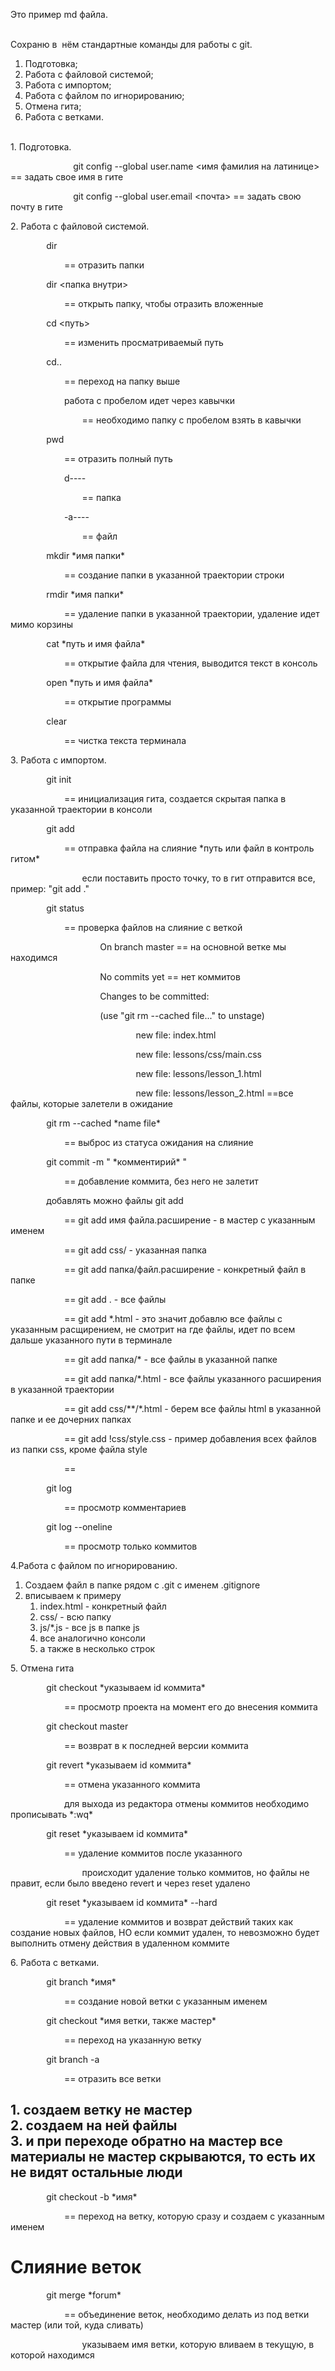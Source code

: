 ﻿Это пример md файла.

\
Сохраню в  нём стандартные команды для работы с git.

1. Подготовка;
1. Работа с файловой системой;
1. Работа с импортом;
1. Работа с файлом по игнорированию;
1. Отмена гита;
1. Работа с ветками.

\
   1\. Подготовка.

`              `git config --global user.name <имя фамилия на латинице> == задать свое имя в гите

`              `git config --global user.email <почта> == задать свою почту в гите

2\. Работа с файловой системой.

`        `dir

`            `== отразить папки

`        `dir <папка внутри>

`            `== открыть папку, чтобы отразить вложенные

`        `cd <путь>

`            `== изменить просматриваемый путь

`        `cd..

`            `== переход на папку выше

`            `работа с пробелом идет через кавычки

`                `== необходимо папку с пробелом взять в кавычки

`        `pwd

`            `== отразить полный путь

`            `d----

`                `== папка



`            `-a----

`                `== файл



`        `mkdir \*имя папки\*

`            `== создание папки в указанной траектории строки

`        `rmdir \*имя папки\*

`            `== удаление папки в указанной траектории, удаление идет мимо корзины

`        `cat \*путь и имя файла\*

`            `== открытие файла для чтения, выводится текст в консоль

`        `open \*путь и имя файла\*

`            `== открытие программы



`        `clear

`            `== чистка текста терминала

3\. Работа с импортом.

`        `git init

`            `== инициализация гита, создается скрытая папка в указанной траектории в консоли

`        `git add

`            `== отправка файла на слияние \*путь или файл в контроль гитом\*

`                `если поставить просто точку, то в гит отправится все, пример: "git add ."

`        `git status

`            `== проверка файлов на слияние с веткой

`                    `On branch master == на основной ветке мы находимся

`                    `No commits yet == нет коммитов

`                    `Changes to be committed:

`                    `(use "git rm --cached file..." to unstage)

`                            `new file:   index.html

`                            `new file:   lessons/css/main.css

`                            `new file:   lessons/lesson\_1.html

`                            `new file:   lessons/lesson\_2.html  ==все файлы, которые залетели в ожидание

`        `git rm --cached \*name file\*                       

`            `== выброс из статуса ожидания на слияние

`        `git commit -m " \*комментирий\* "

`            `== добавление коммита, без него не залетит

`        `добавлять можно файлы git add

`            `== git add имя файла.расширение - в мастер с указанным именем 

`            `== git add css/ - указанная папка

`            `== git add папка/файл.расширение - конкретный файл в папке 

`            `== git add . - все файлы

`            `== git add \*.html - это значит добавлю все файлы с указанным расщирением, не смотрит на где файлы, идет по всем дальше указанного пути в терминале

`            `== git add папка/\* - все файлы в указанной папке

`            `== git add папка/\*.html - все файлы указанного расширения в указанной траектории 

`            `== git add css/\*\*/\*.html - берем все файлы html в указанной папке и ее дочерних папках

`            `== git add !css/style.css - пример добавления всех файлов из папки css, кроме файла style

`            `== 

`        `git log

`            `== просмотр комментариев



`        `git log --oneline

`            `== просмотр только коммитов

4\.Работа с файлом по игнорированию.

1. Создаем файл в папке рядом c .git с именем .gitignore
1. вписываем к примеру
   1. index.html - конкретный файл
   1. css/ - всю папку
   1. js/\*.js - все js в папке js
   1. все аналогично консоли
   1. а также в несколько строк

5\. Отмена гита

`        `git checkout \*указываем id коммита\*

`            `== просмотр проекта на момент его до внесения коммита



`        `git checkout master

`            `== возврат в к последней версии коммита

`        `git revert \*указываем id коммита\*

`            `== отмена указанного коммита

`            `для выхода из редактора отмены коммитов необходимо прописывать \*:wq\*

`        `git reset \*указываем id коммита\*

`            `== удаление коммитов после указанного

`                `происходит удаление только коммитов, но файлы не правит, если было введено revert и через reset удалено



`        `git reset \*указываем id коммита\* --hard

`            `== удаление коммитов и возврат действий таких как создание новых файлов, НО если коммит удален, то невозможно будет выполнить отмену действия в удаленном коммите

6\. Работа с ветками.

`        `git branch \*имя\*

`            `== создание новой ветки с указанным именем



`        `git checkout \*имя ветки, также мастер\*

`            `== переход на указанную ветку

`        `git branch -a

`            `== отразить все ветки




**1. создаем ветку не мастер\
2\. создаем на ней файлы\
3\. и при переходе обратно на мастер все материалы не мастер скрываются, то есть их не видят остальные люди**
-------------------------------------------------------------------------------------------------------------
`        `git checkout -b \*имя\*

`            `== переход на ветку, которую сразу и создаем с указанным именем




# **Слияние веток**

`        `git merge \*forum\*

`            `== объединение веток, необходимо делать из под ветки мастер (или той, куда сливать) 

`                `указываем имя ветки, которую вливаем в текущую, в которой находимся

